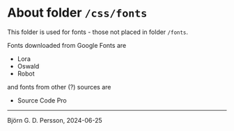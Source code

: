 # About folder `/css/fonts`

This folder is used for fonts - those not placed in folder `/fonts`.

Fonts downloaded from Google Fonts are

* Lora
* Oswald
* Robot

and fonts from other (?) sources are

* Source Code Pro

---

Björn G. D. Persson, 2024-06-25